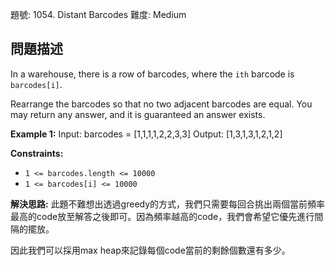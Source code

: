 題號: 1054. Distant Barcodes
難度: Medium

## 問題描述
In a warehouse, there is a row of barcodes, where the `ith` barcode is `barcodes[i]`.

Rearrange the barcodes so that no two adjacent barcodes are equal. You may return any answer, and it is guaranteed an answer exists.


**Example 1:**
Input: barcodes = [1,1,1,1,2,2,3,3]
Output: [1,3,1,3,1,2,1,2]

**Constraints:**

- `1 <= barcodes.length <= 10000`
- `1 <= barcodes[i] <= 10000`


**解決思路:**
此題不難想出透過greedy的方式，我們只需要每回合挑出兩個當前頻率最高的code放至解答之後即可。因為頻率越高的code，我們會希望它優先進行間隔的擺放。

因此我們可以採用max heap來記錄每個code當前的剩餘個數還有多少。